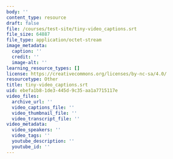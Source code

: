 ```yaml
---
body: ''
content_type: resource
draft: false
file: /courses/test-site/tiny-video_captions.srt
file_size: 64887
file_type: application/octet-stream
image_metadata:
  caption: ''
  credit: ''
  image-alt: ''
learning_resource_types: []
license: https://creativecommons.org/licenses/by-nc-sa/4.0/
resourcetype: Other
title: tiny-video_captions.srt
uid: ebefa1b8-1de3-445d-9c35-aa1a7715117e
video_files:
  archive_url: ''
  video_captions_file: ''
  video_thumbnail_file: ''
  video_transcript_file: ''
video_metadata:
  video_speakers: ''
  video_tags: ''
  youtube_description: ''
  youtube_id: ''
---
```

